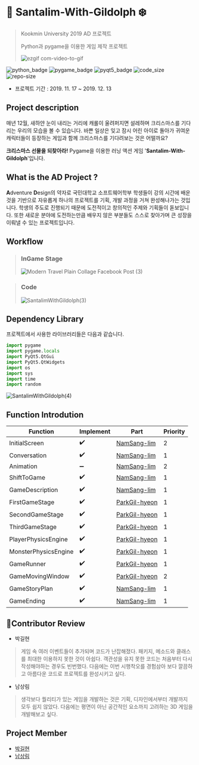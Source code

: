# :santa: Santalim-With-Gildolph :snowflake:
>
> Kookmin University 2019 AD 프로젝트
>
> Python과 pygame을 이용한 게임 제작 프로젝트
>
>![ezgif com-video-to-gif](https://user-images.githubusercontent.com/56578913/75603982-709e0100-5b17-11ea-8487-5cf20ac90cfb.gif)


![python_badge](https://img.shields.io/badge/python-3.7-blue?logo=Python)
![pygame_badge](https://img.shields.io/badge/pygame-1.9.6-green)
![pyqt5_badge](https://img.shields.io/badge/pyqt5-5.13.0-green)
![code_size](https://img.shields.io/github/languages/code-size/ureChanger/Santalim-With-Gildolph)
![repo-size](https://img.shields.io/github/repo-size/ureChanger/Santalim-With-Gildolph)

* 프로젝트 기간 : 2019. 11. 17 ~ 2019. 12. 13


## Project description
매년 12월, 새하얀 눈이 내리는 거리에 캐롤이 울려퍼지면 설레하며 크리스마스를 기다리는 우리의 모습을 볼 수 있습니다. 바쁜 일상은 잊고 잠시 어린 아이로 돌아가 귀여운 캐릭터들이 등장하는 게임과 함께 크리스마스를 기다려보는 것은 어떨까요?

**크리스마스 선물을 되찾아라!** Pygame을 이용한 러닝 액션 게임 '**Santalim-With-Gildolph**'입니다. 

## What is the AD Project ?
**A**dventure **D**esign의 약자로 국민대학교 소프트웨어학부 학생들이 강의 시간에 배운 것을 기반으로 자유롭게 하나의 프로젝트를 기획, 개발 과정을 거쳐 완성해나가는 것입니다. 학생의 주도로 진행되기 때문에 도전적이고 창의적인 주제와 기획들이 돋보입니다. 또한 새로운 분야에 도전하는만큼 배우지 않은 부분들도 스스로 찾아가며 큰 성장을 이뤄낼 수 있는 프로젝트입니다.

## Workflow
>### InGame Stage
>![Modern Travel Plain Collage Facebook Post (3)](https://user-images.githubusercontent.com/56578913/75606526-03976500-5b31-11ea-9f9a-af0e19025a29.png)

>### Code
>![SantalimWithGildolph(3)](https://user-images.githubusercontent.com/56578913/75602377-dedac780-5b07-11ea-9cc4-e698355ff4d9.jpg)

## Dependency Library
프로젝트에서 사용한 라이브러리들은 다음과 같습니다.

```python
import pygame
import pygame.locals
import PyQt5.QtGui
import PyQt5.QtWidgets
import os
import sys
import time
import random
```

![SantalimWithGildolph(4)](https://user-images.githubusercontent.com/56578913/75602381-e1d5b800-5b07-11ea-9a30-6acb1930fc95.jpg)

## Function Introdution
|Function        |Implement|Part|Priority|
|----------------|---------|----|--------|
|InitialScreen   |:heavy_check_mark:|[NamSang-lim](https://github.com/sanglim00)|2|
|Conversation    |:heavy_check_mark:|[NamSang-lim](https://github.com/sanglim00)|1|
|Animation       |:heavy_minus_sign:|[NamSang-lim](https://github.com/sanglim00)|2|
|ShiftToGame     |:heavy_check_mark:|[NamSang-lim](https://github.com/sanglim00)|1|
|GameDescription |:heavy_check_mark:|[NamSang-lim](https://github.com/sanglim00)|1|
|FirstGameStage  |:heavy_check_mark:|[ParkGil-hyeon](https://github.com/ureChanger)|1|
|SecondGameStage |:heavy_check_mark:|[ParkGil-hyeon](https://github.com/ureChanger)|1|
|ThirdGameStage  |:heavy_check_mark:|[ParkGil-hyeon](https://github.com/ureChanger)|1|
|PlayerPhysicsEngine|:heavy_check_mark:|[ParkGil-hyeon](https://github.com/ureChanger)|1|
|MonsterPhysicsEngine|:heavy_check_mark:|[ParkGil-hyeon](https://github.com/ureChanger)|1|
|GameRunner      |:heavy_check_mark:|[ParkGil-hyeon](https://github.com/ureChanger)|1|
|GameMovingWindow|:heavy_check_mark:|[ParkGil-hyeon](https://github.com/ureChanger)|2|
|GameStoryPlan   |:heavy_check_mark:|[NamSang-lim](https://github.com/sanglim00)|1|
|GameEnding      |:heavy_check_mark:|[NamSang-lim](https://github.com/sanglim00)|1|

## :clap:Contributor Review
- 박길현
> 게임 속 여러 이벤트들이 추가되며 코드가 난잡해졌다. 패키지, 메소드와 클래스를 최대한 이용하지 못한 것이 아쉽다. 객관성을 유지 못한 코드는 처음부터 다시 작성해야하는 경우도 빈번했다. 다음에는 이번 시행착오를 경험삼아 보다 깔끔하고 아름다운 코드로 프로젝트를 완성시키고 싶다.

- 남상림
> 생각보다 퀄리티가 있는 게임을 개발하는 것은 기획, 디자인에서부터 개발까지 모두 쉽지 않았다. 다음에는 평면이 아닌 공간적인 요소까지 고려하는 3D 게임을 개발해보고 싶다.

## Project Member
- [박길현](https://github.com/ureChanger)
- [남상림](https://github.com/sanglim00)
